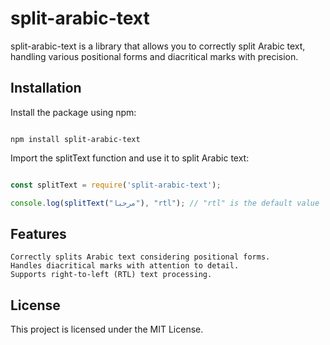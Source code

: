 # split-arabic-text

split-arabic-text is a library that allows you to correctly split Arabic text, handling various positional forms and diacritical marks with precision.
## Installation

Install the package using npm:

```

npm install split-arabic-text

```

Import the splitText function and use it to split Arabic text:

```js

const splitText = require('split-arabic-text');

console.log(splitText("مرحبا"), "rtl"); // "rtl" is the default value
```
## Features

    Correctly splits Arabic text considering positional forms.
    Handles diacritical marks with attention to detail.
    Supports right-to-left (RTL) text processing.

## License

This project is licensed under the MIT License.


